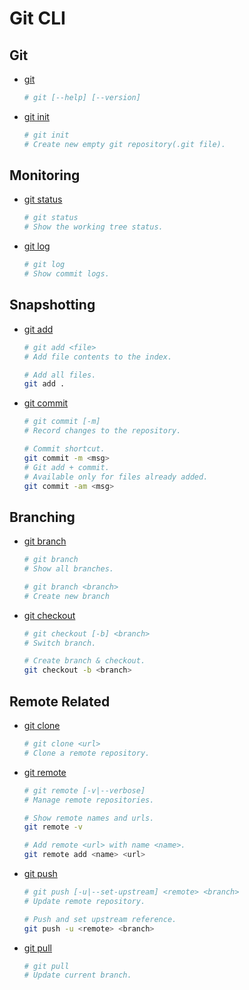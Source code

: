 Git CLI
=======

Git
---
- [git](https://git-scm.com/docs/git)
    ```sh
    # git [--help] [--version]
    ```
- [git init](https://git-scm.com/docs/git-init)
    ```sh
    # git init
    # Create new empty git repository(.git file).
    ```

Monitoring
----------
- [git status](https://git-scm.com/docs/git-status)
    ```sh
    # git status
    # Show the working tree status.
    ```
- [git log](https://git-scm.com/docs/git-log)
    ```sh
    # git log
    # Show commit logs.
    ```

Snapshotting
------------
- [git add](https://git-scm.com/docs/git-add)
    ```sh
    # git add <file>
    # Add file contents to the index.

    # Add all files.
    git add .
    ```
- [git commit](https://git-scm.com/docs/git-commit)
    ```sh
    # git commit [-m]
    # Record changes to the repository.

    # Commit shortcut.
    git commit -m <msg>
    # Git add + commit.
    # Available only for files already added.
    git commit -am <msg>
    ```

Branching
---------
- [git branch](https://git-scm.com/docs/git-branch)
    ```sh
    # git branch
    # Show all branches.

    # git branch <branch>
    # Create new branch
    ```
- [git checkout](https://git-scm.com/docs/git-checkout)
    ```sh
    # git checkout [-b] <branch>
    # Switch branch.

    # Create branch & checkout.
    git checkout -b <branch>
    ```

Remote Related
--------------
- [git clone](https://git-scm.com/docs/git-clone)
    ```sh
    # git clone <url>
    # Clone a remote repository.
    ```
- [git remote](https://git-scm.com/docs/git-remote)
    ```sh
    # git remote [-v|--verbose]
    # Manage remote repositories.

    # Show remote names and urls.
    git remote -v

    # Add remote <url> with name <name>.
    git remote add <name> <url>
    ```
- [git push](https://git-scm.com/docs/git-push)
    ```sh
    # git push [-u|--set-upstream] <remote> <branch>
    # Update remote repository.

    # Push and set upstream reference.
    git push -u <remote> <branch>
    ```
- [git pull](https://git-scm.com/docs/git-pull)
    ```sh
    # git pull
    # Update current branch.
    ```
